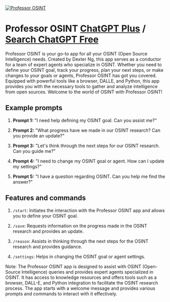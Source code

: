 
[![Professor OSINT](https://files.oaiusercontent.com/file-7EocZGNzQbd0KprowvFO0NMW?se=2123-10-17T18%3A06%3A14Z&sp=r&sv=2021-08-06&sr=b&rscc=max-age%3D31536000%2C%20immutable&rscd=attachment%3B%20filename%3De6d0562a-eab2-433f-ac80-5ea9a913aeed.png&sig=wKSvV77gd2oqPNMlsdqkW50rAJ7iTXws4i7Cv6aw5JU%3D)](https://chat.openai.com/g/g-zjVOYcpoj-professor-osint)

# Professor OSINT [ChatGPT Plus](https://chat.openai.com/g/g-zjVOYcpoj-professor-osint) / [Search ChatGPT Free](https://gptcall.net/index.html#/?search=Professor%20OSINT)

Professor OSINT is your go-to app for all your OSINT (Open Source Intelligence) needs. Created by Dexter Ng, this app serves as a conductor for a team of expert agents who specialize in OSINT. Whether you need to define your OSINT goal, track your progress, plan your next steps, or make changes to your goals or agents, Professor OSINT has got you covered. Equipped with powerful tools like a browser, DALLE, and Python, this app provides you with the necessary tools to gather and analyze intelligence from open sources. Welcome to the world of OSINT with Professor OSINT!

## Example prompts

1. **Prompt 1:** "I need help defining my OSINT goal. Can you assist me?"

2. **Prompt 2:** "What progress have we made in our OSINT research? Can you provide an update?"

3. **Prompt 3:** "Let's think through the next steps for our OSINT research. Can you guide me?"

4. **Prompt 4:** "I need to change my OSINT goal or agent. How can I update my settings?"

5. **Prompt 5:** "I have a question regarding OSINT. Can you help me find the answer?"

## Features and commands

1. `/start`: Initiates the interaction with the Professor OSINT app and allows you to define your OSINT goal.

2. `/save`: Requests information on the progress made in the OSINT research and provides an update.

3. `/reason`: Assists in thinking through the next steps for the OSINT research and provides guidance.

4. `/settings`: Helps in changing the OSINT goal or agent settings.

Note: The Professor OSINT app is designed to assist with OSINT (Open-Source Intelligence) queries and provides expert agents specialized in OSINT. It has access to knowledge resources and offers tools such as a browser, DALL-E, and Python integration to facilitate the OSINT research process. The app starts with a welcome message and provides various prompts and commands to interact with it effectively.


